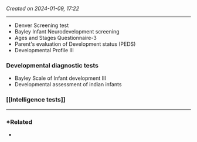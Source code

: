 *Created on 2024-01-09, 17:22* 

---
- Denver Screening test
- Bayley Infant Neurodevelopment screening 
- Ages and Stages Questionnaire-3
- Parent's evaluation of Development status (PEDS)
- Developmental Profile III 

### Developmental diagnostic tests
- Bayley Scale of Infant development III
- Developmental assessment of indian infants

### [[Intelligence tests]] 
---
### *Related
- 